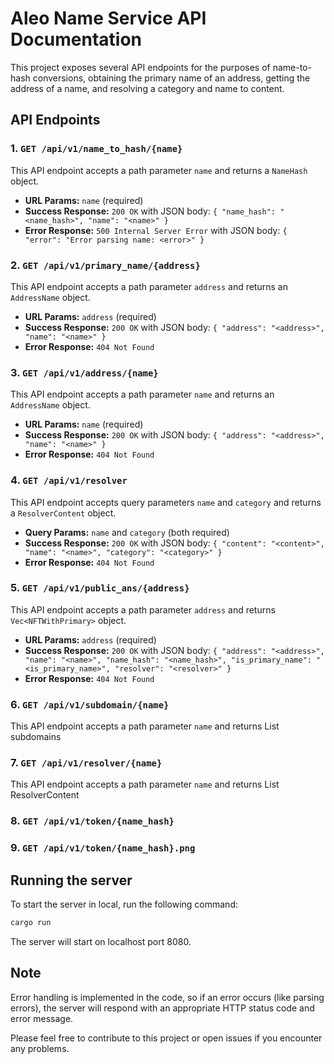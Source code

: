 # Aleo Name Service API Documentation

This project exposes several API endpoints for the purposes of name-to-hash conversions, obtaining the primary name of an address, getting the address of a name, and resolving a category and name to content. 

## API Endpoints

### 1. `GET /api/v1/name_to_hash/{name}`

This API endpoint accepts a path parameter `name` and returns a `NameHash` object.

- **URL Params:** `name` (required)
- **Success Response:** `200 OK` with JSON body: `{ "name_hash": "<name_hash>", "name": "<name>" }`
- **Error Response:** `500 Internal Server Error` with JSON body: `{ "error": "Error parsing name: <error>" }`

### 2. `GET /api/v1/primary_name/{address}`

This API endpoint accepts a path parameter `address` and returns an `AddressName` object.

- **URL Params:** `address` (required)
- **Success Response:** `200 OK` with JSON body: `{ "address": "<address>", "name": "<name>" }`
- **Error Response:** `404 Not Found`

### 3. `GET /api/v1/address/{name}`

This API endpoint accepts a path parameter `name` and returns an `AddressName` object.

- **URL Params:** `name` (required)
- **Success Response:** `200 OK` with JSON body: `{ "address": "<address>", "name": "<name>" }`
- **Error Response:** `404 Not Found`

### 4. `GET /api/v1/resolver`

This API endpoint accepts query parameters `name` and `category` and returns a `ResolverContent` object.

- **Query Params:** `name` and `category` (both required)
- **Success Response:** `200 OK` with JSON body: `{ "content": "<content>", "name": "<name>", "category": "<category>" }`
- **Error Response:** `404 Not Found`

### 5. `GET /api/v1/public_ans/{address}`

This API endpoint accepts a path parameter `address` and returns `Vec<NFTWithPrimary>` object.

- **URL Params:** `address` (required)
- **Success Response:** `200 OK` with JSON body: `{ "address": "<address>", "name": "<name>", "name_hash": "<name_hash>", "is_primary_name": "<is_primary_name>", "resolver": "<resolver>" }`
- **Error Response:** `404 Not Found`

### 6. `GET /api/v1/subdomain/{name}`
This API endpoint accepts a path parameter `name` and returns List subdomains

### 7. `GET /api/v1/resolver/{name}`
This API endpoint accepts a path parameter `name` and returns List ResolverContent

### 8. `GET /api/v1/token/{name_hash}`
### 9. `GET /api/v1/token/{name_hash}.png`

## Running the server

To start the server in local, run the following command:

```bash
cargo run
```

The server will start on localhost port 8080.

## Note
Error handling is implemented in the code, so if an error occurs (like parsing errors), the server will respond with an appropriate HTTP status code and error message.

Please feel free to contribute to this project or open issues if you encounter any problems.